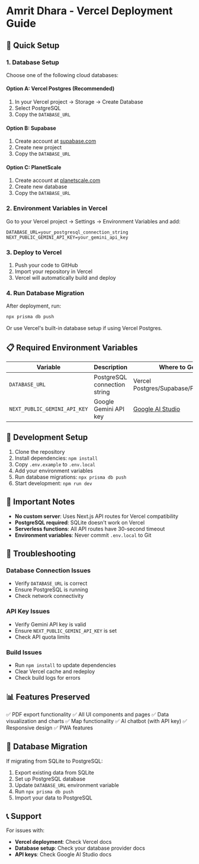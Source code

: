 # Amrit Dhara - Vercel Deployment Guide

## 🚀 Quick Setup

### 1. Database Setup
Choose one of the following cloud databases:

#### Option A: Vercel Postgres (Recommended)
1. In your Vercel project → Storage → Create Database
2. Select PostgreSQL
3. Copy the `DATABASE_URL`

#### Option B: Supabase
1. Create account at [supabase.com](https://supabase.com)
2. Create new project
3. Copy the `DATABASE_URL`

#### Option C: PlanetScale
1. Create account at [planetscale.com](https://planetscale.com)
2. Create new database
3. Copy the `DATABASE_URL`

### 2. Environment Variables in Vercel
Go to your Vercel project → Settings → Environment Variables and add:

```
DATABASE_URL=your_postgresql_connection_string
NEXT_PUBLIC_GEMINI_API_KEY=your_gemini_api_key
```

### 3. Deploy to Vercel
1. Push your code to GitHub
2. Import your repository in Vercel
3. Vercel will automatically build and deploy

### 4. Run Database Migration
After deployment, run:
```bash
npx prisma db push
```

Or use Vercel's built-in database setup if using Vercel Postgres.

## 📋 Required Environment Variables

| Variable | Description | Where to Get |
|----------|-------------|--------------|
| `DATABASE_URL` | PostgreSQL connection string | Vercel Postgres/Supabase/PlanetScale |
| `NEXT_PUBLIC_GEMINI_API_KEY` | Google Gemini API key | [Google AI Studio](https://makersuite.google.com/app/apikey) |

## 🔧 Development Setup

1. Clone the repository
2. Install dependencies: `npm install`
3. Copy `.env.example` to `.env.local`
4. Add your environment variables
5. Run database migrations: `npx prisma db push`
6. Start development: `npm run dev`

## 🚨 Important Notes

- **No custom server**: Uses Next.js API routes for Vercel compatibility
- **PostgreSQL required**: SQLite doesn't work on Vercel
- **Serverless functions**: All API routes have 30-second timeout
- **Environment variables**: Never commit `.env.local` to Git

## 🐛 Troubleshooting

### Database Connection Issues
- Verify `DATABASE_URL` is correct
- Ensure PostgreSQL is running
- Check network connectivity

### API Key Issues
- Verify Gemini API key is valid
- Ensure `NEXT_PUBLIC_GEMINI_API_KEY` is set
- Check API quota limits

### Build Issues
- Run `npm install` to update dependencies
- Clear Vercel cache and redeploy
- Check build logs for errors

## 📊 Features Preserved

✅ PDF export functionality
✅ All UI components and pages
✅ Data visualization and charts
✅ Map functionality
✅ AI chatbot (with API key)
✅ Responsive design
✅ PWA features

## 🔄 Database Migration

If migrating from SQLite to PostgreSQL:

1. Export existing data from SQLite
2. Set up PostgreSQL database
3. Update `DATABASE_URL` environment variable
4. Run `npx prisma db push`
5. Import your data to PostgreSQL

## 📞 Support

For issues with:
- **Vercel deployment**: Check Vercel docs
- **Database setup**: Check your database provider docs
- **API keys**: Check Google AI Studio docs
